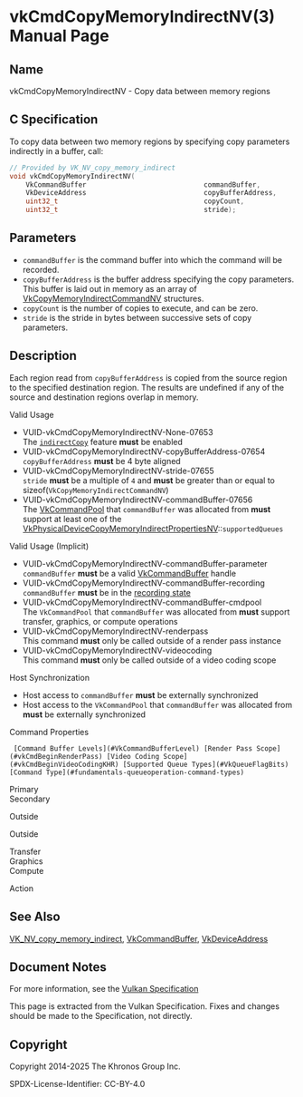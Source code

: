 # vkCmdCopyMemoryIndirectNV(3) Manual Page

## Name

vkCmdCopyMemoryIndirectNV - Copy data between memory regions



## [](#_c_specification)C Specification

To copy data between two memory regions by specifying copy parameters indirectly in a buffer, call:

```c++
// Provided by VK_NV_copy_memory_indirect
void vkCmdCopyMemoryIndirectNV(
    VkCommandBuffer                             commandBuffer,
    VkDeviceAddress                             copyBufferAddress,
    uint32_t                                    copyCount,
    uint32_t                                    stride);
```

## [](#_parameters)Parameters

- `commandBuffer` is the command buffer into which the command will be recorded.
- `copyBufferAddress` is the buffer address specifying the copy parameters. This buffer is laid out in memory as an array of [VkCopyMemoryIndirectCommandNV](https://registry.khronos.org/vulkan/specs/latest/man/html/VkCopyMemoryIndirectCommandNV.html) structures.
- `copyCount` is the number of copies to execute, and can be zero.
- `stride` is the stride in bytes between successive sets of copy parameters.

## [](#_description)Description

Each region read from `copyBufferAddress` is copied from the source region to the specified destination region. The results are undefined if any of the source and destination regions overlap in memory.

Valid Usage

- [](#VUID-vkCmdCopyMemoryIndirectNV-None-07653)VUID-vkCmdCopyMemoryIndirectNV-None-07653  
  The [`indirectCopy`](https://registry.khronos.org/vulkan/specs/latest/html/vkspec.html#features-indirectCopy) feature **must** be enabled
- [](#VUID-vkCmdCopyMemoryIndirectNV-copyBufferAddress-07654)VUID-vkCmdCopyMemoryIndirectNV-copyBufferAddress-07654  
  `copyBufferAddress` **must** be 4 byte aligned
- [](#VUID-vkCmdCopyMemoryIndirectNV-stride-07655)VUID-vkCmdCopyMemoryIndirectNV-stride-07655  
  `stride` **must** be a multiple of `4` and **must** be greater than or equal to sizeof(`VkCopyMemoryIndirectCommandNV`)
- [](#VUID-vkCmdCopyMemoryIndirectNV-commandBuffer-07656)VUID-vkCmdCopyMemoryIndirectNV-commandBuffer-07656  
  The [VkCommandPool](https://registry.khronos.org/vulkan/specs/latest/man/html/VkCommandPool.html) that `commandBuffer` was allocated from **must** support at least one of the [VkPhysicalDeviceCopyMemoryIndirectPropertiesNV](https://registry.khronos.org/vulkan/specs/latest/man/html/VkPhysicalDeviceCopyMemoryIndirectPropertiesNV.html)::`supportedQueues`

Valid Usage (Implicit)

- [](#VUID-vkCmdCopyMemoryIndirectNV-commandBuffer-parameter)VUID-vkCmdCopyMemoryIndirectNV-commandBuffer-parameter  
  `commandBuffer` **must** be a valid [VkCommandBuffer](https://registry.khronos.org/vulkan/specs/latest/man/html/VkCommandBuffer.html) handle
- [](#VUID-vkCmdCopyMemoryIndirectNV-commandBuffer-recording)VUID-vkCmdCopyMemoryIndirectNV-commandBuffer-recording  
  `commandBuffer` **must** be in the [recording state](#commandbuffers-lifecycle)
- [](#VUID-vkCmdCopyMemoryIndirectNV-commandBuffer-cmdpool)VUID-vkCmdCopyMemoryIndirectNV-commandBuffer-cmdpool  
  The `VkCommandPool` that `commandBuffer` was allocated from **must** support transfer, graphics, or compute operations
- [](#VUID-vkCmdCopyMemoryIndirectNV-renderpass)VUID-vkCmdCopyMemoryIndirectNV-renderpass  
  This command **must** only be called outside of a render pass instance
- [](#VUID-vkCmdCopyMemoryIndirectNV-videocoding)VUID-vkCmdCopyMemoryIndirectNV-videocoding  
  This command **must** only be called outside of a video coding scope

Host Synchronization

- Host access to `commandBuffer` **must** be externally synchronized
- Host access to the `VkCommandPool` that `commandBuffer` was allocated from **must** be externally synchronized

Command Properties

     [Command Buffer Levels](#VkCommandBufferLevel) [Render Pass Scope](#vkCmdBeginRenderPass) [Video Coding Scope](#vkCmdBeginVideoCodingKHR) [Supported Queue Types](#VkQueueFlagBits) [Command Type](#fundamentals-queueoperation-command-types)

Primary  
Secondary

Outside

Outside

Transfer  
Graphics  
Compute

Action

## [](#_see_also)See Also

[VK\_NV\_copy\_memory\_indirect](https://registry.khronos.org/vulkan/specs/latest/man/html/VK_NV_copy_memory_indirect.html), [VkCommandBuffer](https://registry.khronos.org/vulkan/specs/latest/man/html/VkCommandBuffer.html), [VkDeviceAddress](https://registry.khronos.org/vulkan/specs/latest/man/html/VkDeviceAddress.html)

## [](#_document_notes)Document Notes

For more information, see the [Vulkan Specification](https://registry.khronos.org/vulkan/specs/latest/html/vkspec.html#vkCmdCopyMemoryIndirectNV)

This page is extracted from the Vulkan Specification. Fixes and changes should be made to the Specification, not directly.

## [](#_copyright)Copyright

Copyright 2014-2025 The Khronos Group Inc.

SPDX-License-Identifier: CC-BY-4.0